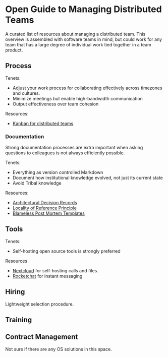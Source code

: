 # Open Guide to Managing Distributed Teams

A curated list of resources about managing a distributed team.
This overview is assembled with software teams in mind, but could work for any team that has a large degree of individual work tied together in a team product.


## Process
Tenets:
- Adjust your work process for collaborating effectively across timezones and cultures.
- Minimize meetings but enable high-bandwidth communication
- Output effectiveness over team cohesion

Resources:
- [Kanban for distributed teams](https://www.nimblework.com/blog/kanban-for-remote-work-teams/)

### Documentation

Strong documentation processes are extra important when asking questions to colleagues is not always efficiently possible.

Tenets:
- Everything as version controlled Markdown
- Document how institutional knowledge evolved, not just its current state
- Avoid Tribal knowledge

Resources:

- [Architectural Decision Records](https://adr.github.io/)  
- [Locality of Reference Principle](https://en.wikipedia.org/wiki/Locality_of_reference)
- [Blameless Post Mortem Templates](https://github.com/dastergon/postmortem-templates)

## Tools

Tenets:
- Self-hosting open source tools is strongly preferred

Resources

- [Nextcloud](https://nextcloud.com/) for self-hosting calls and files.
- [Rocketchat](https://www.rocket.chat/) for instant messaging

## Hiring

Lightweight selection procedure.

## Training

## Contract Management

Not sure if there are any OS solutions in this space.



